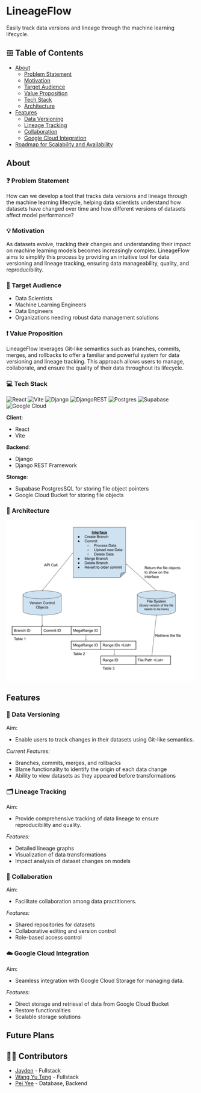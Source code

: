 # LineageFlow
Easily track data versions and lineage through the machine learning lifecycle.

## 𝌞 Table of Contents
- [About](#about)
    - [Problem Statement](#problem-statement)
    - [Motivation](#motivation)
    - [Target Audience](#target-audience)
    - [Value Proposition](#value-proposition)
    - [Tech Stack](#tech-stack)
    - [Architecture](#architecture)
- [Features](#features)
    - [Data Versioning](#data-versioning)
    - [Lineage Tracking](#lineage-tracking)
    - [Collaboration](#collaboration)
    - [Google Cloud Integration](#google-cloud-integration)
- [Roadmap for Scalability and Availability](#roadmap-for-scalability-and-availability)

## About
### <a name="problem-statement"></a>❓ Problem Statement
How can we develop a tool that tracks data versions and lineage through the machine learning lifecycle, helping data scientists understand how datasets have changed over time and how different versions of datasets affect model performance?

### <a name="motivation"></a>💡 Motivation
As datasets evolve, tracking their changes and understanding their impact on machine learning models becomes increasingly complex. LineageFlow aims to simplify this process by providing an intuitive tool for data versioning and lineage tracking, ensuring data manageability, quality, and reproducibility.

### <a name="target-audience"></a>🧑 Target Audience
- Data Scientists
- Machine Learning Engineers
- Data Engineers
- Organizations needing robust data management solutions

### <a name="value-proposition"></a>❗ Value Proposition
LineageFlow leverages Git-like semantics such as branches, commits, merges, and rollbacks to offer a familiar and powerful system for data versioning and lineage tracking. This approach allows users to manage, collaborate, and ensure the quality of their data throughout its lifecycle.

### <a name="tech-stack"></a>💻 Tech Stack
![React](https://img.shields.io/badge/React-%23061DAFB.svg?style=for-the-badge&logo=React&logoColor=white)
![Vite](https://img.shields.io/badge/vite-%23646CFF.svg?style=for-the-badge&logo=vite&logoColor=white)
![Django](https://img.shields.io/badge/Django-%23092E20.svg?style=for-the-badge&logo=Django&logoColor=white)
![DjangoREST](https://img.shields.io/badge/DJANGO-REST-ff1709?style=for-the-badge&logo=django&logoColor=white&color=ff1709&labelColor=gray)
![Postgres](https://img.shields.io/badge/Postgres-%23316192.svg?style=for-the-badge&logo=PostgreSQL&logoColor=white)
![Supabase](https://img.shields.io/badge/Supabase-3ECF8E?style=for-the-badge&logo=supabase&logoColor=white)
![Google Cloud](https://img.shields.io/badge/GoogleCloud-%234285F4.svg?style=for-the-badge&logo=google-cloud&logoColor=white)

**Client**:
- React
- Vite

**Backend**:
- Django
- Django REST Framework

**Storage**:
- Supabase PostgresSQL for storing file object pointers
- Google Cloud Bucket for storing file objects

### <a name="architecture"></a>🔨 Architecture
![Architecture Diagram](https://github.com/WangYuTengg/LineageFlow/blob/main/architecture-diagram.jpg)

## Features
### <a name="data-versioning"></a>📂 Data Versioning
Aim:
- Enable users to track changes in their datasets using Git-like semantics.

*Current Features:*
- Branches, commits, merges, and rollbacks
- Blame functionality to identify the origin of each data change
- Ability to view datasets as they appeared before transformations

### <a name="lineage-tracking"></a>🗂 Lineage Tracking
Aim:
- Provide comprehensive tracking of data lineage to ensure reproducibility and quality.

*Features:*
- Detailed lineage graphs
- Visualization of data transformations
- Impact analysis of dataset changes on models

### <a name="collaboration"></a>🤝 Collaboration
Aim:
- Facilitate collaboration among data practitioners.

*Features:*
- Shared repositories for datasets
- Collaborative editing and version control
- Role-based access control

### <a name="google-cloud-integration"></a>☁️ Google Cloud Integration
Aim:
- Seamless integration with Google Cloud Storage for managing data.

*Features:*
- Direct storage and retrieval of data from Google Cloud Bucket
- Restore functionalities
- Scalable storage solutions

## Future Plans


## ✍🏻 Contributors
* [Jayden](https://github.com/MomPansy) - Fullstack
* [Wang Yu Teng](https://github.com/WangYuTengg) - Fullstack 
* [Pei Yee](https://github.com/heypeiyee) - Database, Backend
